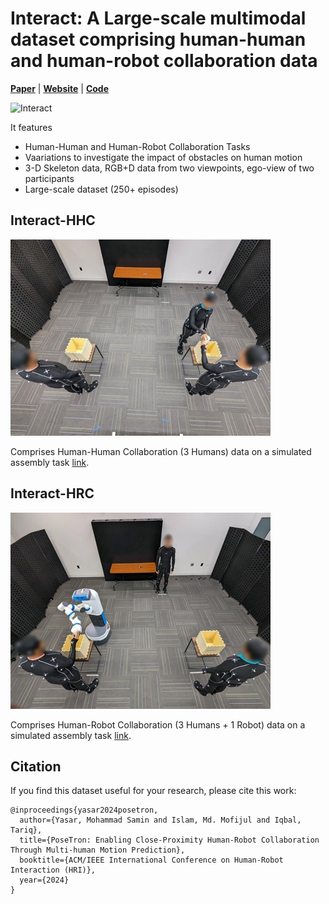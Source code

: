 # Interact: A Large-scale multimodal dataset comprising  human-human and human-robot collaboration data 

[**Paper**](paper.pdf)
| [**Website**](https://mohammadyasar.github.io/Interact/)
| [**Code**](https://github.com/MohammadYasar/Interact/tree/main)

![Interact](Interact-banner.png)


It features
- Human-Human and Human-Robot Collaboration Tasks
- Vaariations to investigate the impact of obstacles on human motion
- 3-D Skeleton data, RGB+D data from two viewpoints, ego-view of two participants
- Large-scale dataset (250+ episodes)


## Interact-HHC
![Interact-HHC](./static/images/Interact-HHC.jpg)

Comprises Human-Human Collaboration (3 Humans) data on a simulated assembly task [link](https://drive.google.com/drive/folders/1r0RX4bHvGpspQf4RSKlcObuNipqp8wKq?usp=drive_link).


## Interact-HRC
![Interact-HRC](./static/images/Interact-HRC.jpg)

Comprises Human-Robot Collaboration (3 Humans + 1 Robot) data on a simulated assembly task [link](https://drive.google.com/drive/folders/1upfF5MGCyu3XdU-5yUxMJ5--GEHu6qvx?usp=sharing).

## Citation

If you find this dataset useful for your research, please cite this work:
```
@inproceedings{yasar2024posetron,
  author={Yasar, Mohammad Samin and Islam, Md. Mofijul and Iqbal, Tariq},
  title={PoseTron: Enabling Close-Proximity Human-Robot Collaboration Through Multi-human Motion Prediction},
  booktitle={ACM/IEEE International Conference on Human-Robot Interaction (HRI)},
  year={2024}
}
```

